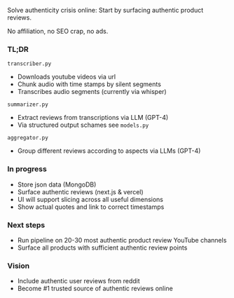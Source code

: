Solve authenticity crisis online: Start by surfacing authentic product reviews.

No affiliation, no SEO crap, no ads.

### TL;DR

`transcriber.py`
- Downloads youtube videos via url
- Chunk audio with time stamps by silent segments
- Transcribes audio segments (currently via whisper)

`summarizer.py`
- Extract reviews from transcriptions via LLM (GPT-4) 
- Via structured output schames see `models.py`

`aggregator.py`
- Group different reviews according to aspects via LLMs (GPT-4)


### In progress

- Store json data (MongoDB)
- Surface authentic reviews (next.js & vercel)
- UI will support slicing across all useful dimensions
- Show actual quotes and link to correct timestamps

### Next steps
- Run pipeline on 20-30 most authentic product review YouTube channels
- Surface all products with sufficient authentic review points


### Vision
- Include authentic user reviews from reddit
- Become #1 trusted source of authentic reviews online
